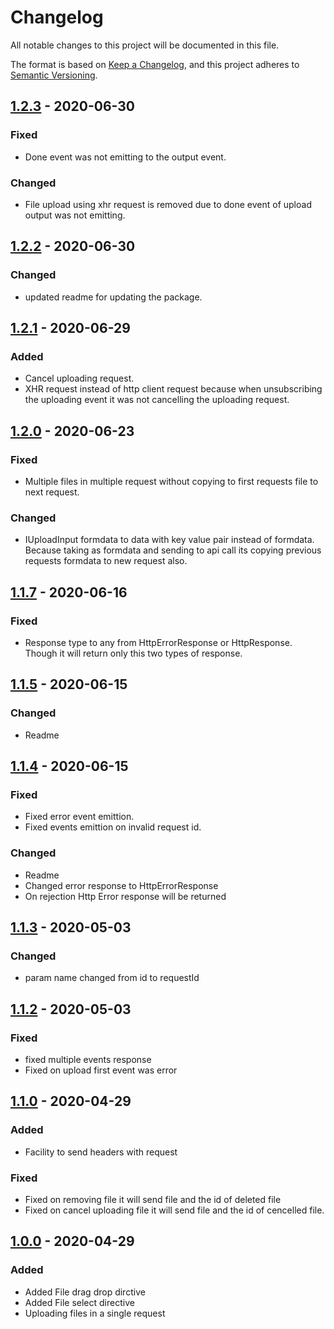 # Changelog

All notable changes to this project will be documented in this file.

The format is based on [Keep a Changelog](https://keepachangelog.com/en/1.0.0/), and this project adheres to [Semantic Versioning](https://semver.org/spec/v2.0.0.html).

## [1.2.3] - 2020-06-30

### Fixed
- Done event was not emitting to the output event.

### Changed
- File upload using xhr request is removed due to done event of upload output was not emitting.

## [1.2.2] - 2020-06-30

### Changed
- updated readme for updating the package.

## [1.2.1] - 2020-06-29

### Added
- Cancel uploading request.
- XHR request instead of http client request because when unsubscribing the uploading event it was not cancelling the uploading request.

## [1.2.0] - 2020-06-23

### Fixed
- Multiple files in multiple request without copying to first requests file to next request.

### Changed 
- IUploadInput formdata to data with key value pair instead of formdata. Because taking as formdata and sending to api call its copying previous requests formdata to new request also.

## [1.1.7] - 2020-06-16

### Fixed 
- Response type to any from HttpErrorResponse or HttpResponse. Though it will return only this two types of response.

## [1.1.5] - 2020-06-15

### Changed
- Readme

## [1.1.4] - 2020-06-15

### Fixed
- Fixed error event emittion.
- Fixed events emittion on invalid request id.

### Changed
- Readme
- Changed error response to HttpErrorResponse
- On rejection Http Error response will be returned

## [1.1.3] - 2020-05-03

### Changed
- param name changed from id to requestId

## [1.1.2] - 2020-05-03

### Fixed
- fixed multiple events response
- Fixed on upload first event was error

## [1.1.0] - 2020-04-29

### Added

- Facility to send headers with request

### Fixed
- Fixed on removing file it will send file and the id of deleted file
- Fixed on cancel uploading file it will send file and the id of cencelled file.

## [1.0.0] - 2020-04-29

### Added

- Added File drag drop dirctive 
- Added File select directive
- Uploading files in a single request

[1.2.3]: https://github.com/jayprajapati857/ngx-uploader-directive/compare/1.2.2...1.2.3
[1.2.2]: https://github.com/jayprajapati857/ngx-uploader-directive/compare/1.2.1...1.2.2
[1.2.1]: https://github.com/jayprajapati857/ngx-uploader-directive/compare/1.2.0...1.2.1
[1.2.0]: https://github.com/jayprajapati857/ngx-uploader-directive/compare/1.1.7...1.2.0
[1.1.7]: https://github.com/jayprajapati857/ngx-uploader-directive/compare/1.1.5...1.1.7
[1.1.5]: https://github.com/jayprajapati857/ngx-uploader-directive/compare/1.1.4...1.1.5
[1.1.4]: https://github.com/jayprajapati857/ngx-uploader-directive/compare/1.1.3...1.1.4
[1.1.3]: https://github.com/jayprajapati857/ngx-uploader-directive/compare/1.1.2...1.1.3
[1.1.2]: https://github.com/jayprajapati857/ngx-uploader-directive/compare/1.1.0...1.1.2
[1.1.0]: https://github.com/jayprajapati857/ngx-uploader-directive/compare/1.0.0...1.1.0
[1.0.0]: https://github.com/jayprajapati857/ngx-uploader-directive/releases/tag/1.0.0
